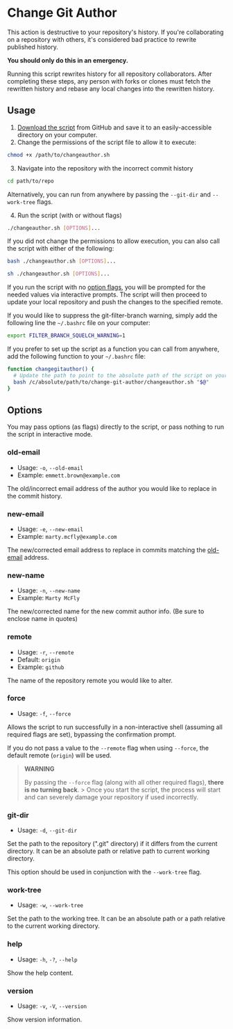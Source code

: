 # Change Git Author

This action is destructive to your repository's history. If you're collaborating on a repository with others, it's considered bad practice to rewrite published history.

**You should only do this in an emergency.**

Running this script rewrites history for all repository collaborators. After completing these steps, any person with forks or clones must fetch the rewritten history and rebase any local changes into the rewritten history.

## Usage

1. [Download the script](https://github.com/adamdehaven/change-git-author) from GitHub and save it to an easily-accessible directory on your computer.
2. Change the permissions of the script file to allow it to execute:

``` sh
chmod +x /path/to/changeauthor.sh
```

3. Navigate into the repository with the incorrect commit history

``` sh
cd path/to/repo
```

  Alternatively, you can run from anywhere by passing the `--git-dir` and `--work-tree` flags.

4. Run the script (with or without flags)

``` sh
./changeauthor.sh [OPTIONS]...
```

If you did not change the permissions to allow execution, you can also call the script with either of the following:

``` sh
bash ./changeauthor.sh [OPTIONS]...

sh ./changeauthor.sh [OPTIONS]...
```

If you run the script with no [option flags](#options), you will be prompted for the needed values via interactive prompts. The script will then proceed to update your local repository and push the changes to the specified remote.

If you would like to suppress the git-filter-branch warning, simply add the following line the `~/.bashrc` file on your computer:

``` sh
export FILTER_BRANCH_SQUELCH_WARNING=1
```

If you prefer to set up the script as a function you can call from anywhere, add the following function to your `~/.bashrc` file:

``` sh
function changegitauthor() {
  # Update the path to point to the absolute path of the script on your computer
  bash /c/absolute/path/to/change-git-author/changeauthor.sh "$@"
}
```

## Options

You may pass options (as flags) directly to the script, or pass nothing to run the script in interactive mode.

### old-email

- Usage: `-o`, `--old-email`
- Example: `emmett.brown@example.com`

The old/incorrect email address of the author you would like to replace in the commit history.

### new-email

- Usage: `-e`, `--new-email`
- Example: `marty.mcfly@example.com`

The new/corrected email address to replace in commits matching the [old-email](#old-email) address.

### new-name

- Usage: `-n`, `--new-name`
- Example: `Marty McFly`

The new/corrected name for the new commit author info. (Be sure to enclose name in quotes)

### remote

- Usage: `-r`, `--remote`
- Default: `origin`
- Example: `github`

The name of the repository remote you would like to alter.

### force

- Usage: `-f`, `--force`

Allows the script to run successfully in a non-interactive shell (assuming all required flags are set), bypassing the confirmation prompt.

If you do not pass a value to the `--remote` flag when using `--force`, the default remote (`origin`) will be used.

> **WARNING**
>
> By passing the `--force` flag (along with all other required flags), **there is no turning back**. > Once you start the script, the process will start and can severely damage your repository if used incorrectly.

### git-dir

- Usage: `-d`, `--git-dir`

Set the path to the repository (".git" directory) if it differs from the current directory. It can be an absolute path or relative path to current working directory.

This option should be used in conjunction with the `--work-tree` flag.

### work-tree

- Usage: `-w`, `--work-tree`

Set the path to the working tree. It can be an absolute path or a path relative to the current working directory.

### help

- Usage: `-h`, `-?`, `--help`

Show the help content.

### version

- Usage: `-v`, `-V`, `--version`

Show version information.

